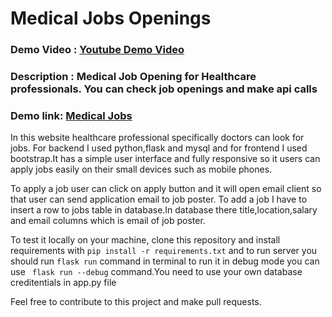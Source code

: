 # Medical Jobs Openings
### Demo Video : [Youtube Demo Video](https://youtu.be/1jzAqelL9Kw)
### Description : Medical Job Opening for Healthcare professionals. You can check job openings and make api calls
### Demo link: [Medical Jobs](https://medical-jobs.onrender.com/)

In this website healthcare professional specifically doctors can look for jobs. For backend I used python,flask and mysql and for frontend I used bootstrap.It has a simple user interface and fully responsive so it users can apply jobs easily on their small devices such as mobile phones.

To apply a job user can click on apply button and it will open email client so that user can send application email to job poster. To add a job I have to insert a row to jobs table in database.In database there title,location,salary and email columns which is email of job poster.

To test it locally on your machine, clone this repository and install requirements with  `pip install -r requirements.txt` and to run server you should run `flask run` command in terminal to run it in debug mode you can use ` flask run --debug` command.You need to use your own database creditentials in app.py file

Feel free to contribute to this project and make pull requests.